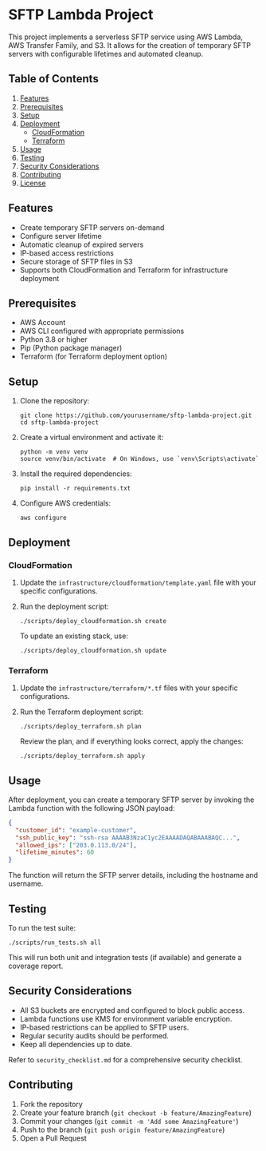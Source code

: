 # SFTP Lambda Project

This project implements a serverless SFTP service using AWS Lambda, AWS Transfer Family, and S3. It allows for the creation of temporary SFTP servers with configurable lifetimes and automated cleanup.

## Table of Contents

1. [Features](#features)
2. [Prerequisites](#prerequisites)
3. [Setup](#setup)
4. [Deployment](#deployment)
   - [CloudFormation](#cloudformation)
   - [Terraform](#terraform)
5. [Usage](#usage)
6. [Testing](#testing)
7. [Security Considerations](#security-considerations)
8. [Contributing](#contributing)
9. [License](#license)

## Features

- Create temporary SFTP servers on-demand
- Configure server lifetime
- Automatic cleanup of expired servers
- IP-based access restrictions
- Secure storage of SFTP files in S3
- Supports both CloudFormation and Terraform for infrastructure deployment

## Prerequisites

- AWS Account
- AWS CLI configured with appropriate permissions
- Python 3.8 or higher
- Pip (Python package manager)
- Terraform (for Terraform deployment option)

## Setup

1. Clone the repository:
   ```
   git clone https://github.com/yourusername/sftp-lambda-project.git
   cd sftp-lambda-project
   ```

2. Create a virtual environment and activate it:
   ```
   python -m venv venv
   source venv/bin/activate  # On Windows, use `venv\Scripts\activate`
   ```

3. Install the required dependencies:
   ```
   pip install -r requirements.txt
   ```

4. Configure AWS credentials:
   ```
   aws configure
   ```

## Deployment

### CloudFormation

1. Update the `infrastructure/cloudformation/template.yaml` file with your specific configurations.

2. Run the deployment script:
   ```
   ./scripts/deploy_cloudformation.sh create
   ```

   To update an existing stack, use:
   ```
   ./scripts/deploy_cloudformation.sh update
   ```

### Terraform

1. Update the `infrastructure/terraform/*.tf` files with your specific configurations.

2. Run the Terraform deployment script:
   ```
   ./scripts/deploy_terraform.sh plan
   ```

   Review the plan, and if everything looks correct, apply the changes:
   ```
   ./scripts/deploy_terraform.sh apply
   ```

## Usage

After deployment, you can create a temporary SFTP server by invoking the Lambda function with the following JSON payload:

```json
{
  "customer_id": "example-customer",
  "ssh_public_key": "ssh-rsa AAAAB3NzaC1yc2EAAAADAQABAAABAQC...",
  "allowed_ips": ["203.0.113.0/24"],
  "lifetime_minutes": 60
}
```

The function will return the SFTP server details, including the hostname and username.

## Testing

To run the test suite:

```
./scripts/run_tests.sh all
```

This will run both unit and integration tests (if available) and generate a coverage report.

## Security Considerations

- All S3 buckets are encrypted and configured to block public access.
- Lambda functions use KMS for environment variable encryption.
- IP-based restrictions can be applied to SFTP users.
- Regular security audits should be performed.
- Keep all dependencies up to date.

Refer to `security_checklist.md` for a comprehensive security checklist.

## Contributing

1. Fork the repository
2. Create your feature branch (`git checkout -b feature/AmazingFeature`)
3. Commit your changes (`git commit -m 'Add some AmazingFeature'`)
4. Push to the branch (`git push origin feature/AmazingFeature`)
5. Open a Pull Request
